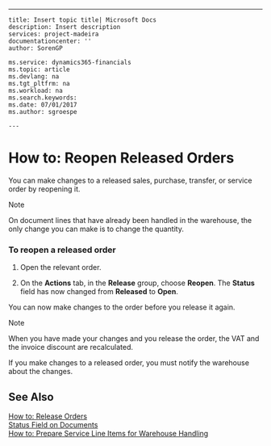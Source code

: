 ---
    title: Insert topic title| Microsoft Docs
    description: Insert description
    services: project-madeira
    documentationcenter: ''
    author: SorenGP

    ms.service: dynamics365-financials
    ms.topic: article
    ms.devlang: na
    ms.tgt_pltfrm: na
    ms.workload: na
    ms.search.keywords:
    ms.date: 07/01/2017
    ms.author: sgroespe

    ---
# How to: Reopen Released Orders
You can make changes to a released sales, purchase, transfer, or service order by reopening it.  
  
> [!NOTE]  
>  On document lines that have already been handled in the warehouse, the only change you can make is to change the quantity.  
  
### To reopen a released order  
  
1.  Open the relevant order.  
  
2.  On the **Actions** tab, in the **Release** group, choose **Reopen**. The **Status** field has now changed from **Released** to **Open**.  
  
 You can now make changes to the order before you release it again.  
  
> [!NOTE]  
>  When you have made your changes and you release the order, the VAT and the invoice discount are recalculated.  
>   
>  If you make changes to a released order, you must notify the warehouse about the changes.  
  
## See Also  
 [How to: Release Orders](../FullExperience/how-to-release-orders.md)   
 [Status Field on Documents](../FullExperience/status-field-on-documents.md)   
 [How to: Prepare Service Line Items for Warehouse Handling](../FullExperience/how-to-prepare-service-line-items-for-warehouse-handling.md)